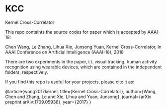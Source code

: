 # KCC
Kernel Cross-Correlator

This repo containts the source codes for paper which is accepted by AAAI-18:

Chen Wang, Le Zhang, Lihua Xie, Junsong Yuan, Kernel Cross-Correlator, In AAAI Conference on Artificial Intelligence (AAAI-18), 2018

There are two experiments in the paper, i.t. visual tracking, human activity recognition using wearable devices, which are contained in the independent folders, respectively.

If you find this repo is useful for your projects, please cite it as:


@article{wang2017kernel,
  title={Kernel Cross-Correlator},
  author={Wang, Chen and Zhang, Le and Xie, Lihua and Yuan, Junsong},
  journal={arXiv preprint arXiv:1709.05936},
  year={2017}
}
